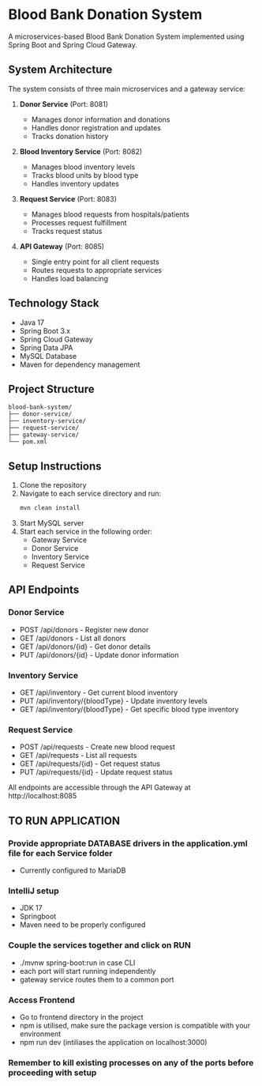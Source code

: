 # Blood Bank Donation System

A microservices-based Blood Bank Donation System implemented using Spring Boot and Spring Cloud Gateway.

## System Architecture

The system consists of three main microservices and a gateway service:

1. **Donor Service** (Port: 8081)
   - Manages donor information and donations
   - Handles donor registration and updates
   - Tracks donation history

2. **Blood Inventory Service** (Port: 8082)
   - Manages blood inventory levels
   - Tracks blood units by blood type
   - Handles inventory updates

3. **Request Service** (Port: 8083)
   - Manages blood requests from hospitals/patients
   - Processes request fulfillment
   - Tracks request status

4. **API Gateway** (Port: 8085)
   - Single entry point for all client requests
   - Routes requests to appropriate services
   - Handles load balancing

## Technology Stack

- Java 17
- Spring Boot 3.x
- Spring Cloud Gateway
- Spring Data JPA
- MySQL Database
- Maven for dependency management

## Project Structure

```
blood-bank-system/
├── donor-service/
├── inventory-service/
├── request-service/
├── gateway-service/
└── pom.xml
```

## Setup Instructions

1. Clone the repository
2. Navigate to each service directory and run:
   ```bash
   mvn clean install
   ```
3. Start MySQL server
4. Start each service in the following order:
   - Gateway Service
   - Donor Service
   - Inventory Service
   - Request Service

## API Endpoints

### Donor Service
- POST /api/donors - Register new donor
- GET /api/donors - List all donors
- GET /api/donors/{id} - Get donor details
- PUT /api/donors/{id} - Update donor information

### Inventory Service
- GET /api/inventory - Get current blood inventory
- PUT /api/inventory/{bloodType} - Update inventory levels
- GET /api/inventory/{bloodType} - Get specific blood type inventory

### Request Service
- POST /api/requests - Create new blood request
- GET /api/requests - List all requests
- GET /api/requests/{id} - Get request status
- PUT /api/requests/{id} - Update request status

All endpoints are accessible through the API Gateway at http://localhost:8085

## TO RUN APPLICATION

### Provide appropriate DATABASE drivers in the application.yml file for each Service folder
- Currently configured to MariaDB

### IntelliJ setup
- JDK 17
- Springboot
- Maven
  need to be properly configured

### Couple the services together and click on RUN
- ./mvnw spring-boot:run in case CLI
- each port will start running independently
- gateway service routes them to a common port

### Access Frontend
- Go to frontend directory in the project
- npm is utilised, make sure the package version is compatible with your environment
- npm run dev (intiliases the application on localhost:3000)

### Remember to kill existing processes on any of the ports before proceeding with setup
